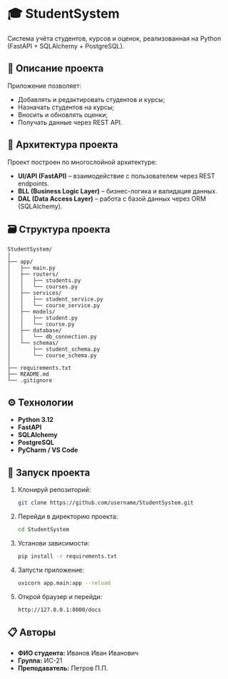 # 🎓 StudentSystem

Система учёта студентов, курсов и оценок, реализованная на Python (FastAPI + SQLAlchemy + PostgreSQL).

## 📘 Описание проекта
Приложение позволяет:
- Добавлять и редактировать студентов и курсы;
- Назначать студентов на курсы;
- Вносить и обновлять оценки;
- Получать данные через REST API.

## 🧩 Архитектура проекта
Проект построен по многослойной архитектуре:
- **UI/API (FastAPI)** – взаимодействие с пользователем через REST endpoints.
- **BLL (Business Logic Layer)** – бизнес-логика и валидация данных.
- **DAL (Data Access Layer)** – работа с базой данных через ORM (SQLAlchemy).

## 🗃 Структура проекта
```
StudentSystem/
│
├── app/
│   ├── main.py
│   ├── routers/
│   │   ├── students.py
│   │   └── courses.py
│   ├── services/
│   │   ├── student_service.py
│   │   └── course_service.py
│   ├── models/
│   │   ├── student.py
│   │   └── course.py
│   ├── database/
│   │   └── db_connection.py
│   └── schemas/
│       ├── student_schema.py
│       └── course_schema.py
│
├── requirements.txt
├── README.md
└── .gitignore
```

## ⚙️ Технологии
- **Python 3.12**
- **FastAPI**
- **SQLAlchemy**
- **PostgreSQL**
- **PyCharm / VS Code**

## 🚀 Запуск проекта
1. Клонируй репозиторий:
   ```bash
   git clone https://github.com/username/StudentSystem.git
   ```
2. Перейди в директорию проекта:
   ```bash
   cd StudentSystem
   ```
3. Установи зависимости:
   ```bash
   pip install -r requirements.txt
   ```
4. Запусти приложение:
   ```bash
   uvicorn app.main:app --reload
   ```
5. Открой браузер и перейди:
   ```
   http://127.0.0.1:8000/docs
   ```

## 📋 Авторы
- **ФИО студента:** Иванов Иван Иванович  
- **Группа:** ИС-21  
- **Преподаватель:** Петров П.П.
